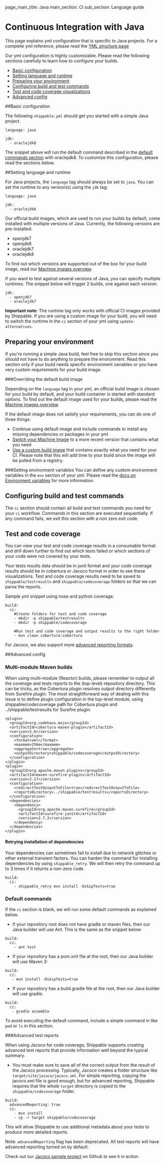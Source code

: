 page_main_title: Java
main_section: CI
sub_section: Language guide

# Continuous Integration with Java
This page explains yml configuration that is specific to Java projects. For a complete yml reference, please read the [YML structure page](yml-structure/)

Our yml configuration is highly customizable. Please read the following sections carefully to learn how to
configure your builds.

-  [Basic configuration](#basic-java-config)
-  [Setting language and runtime](#language)
-  [Preparing your environment](#environment)
-  [Configuring build and test commands](#build-test)
-  [Test and code coverage visualizations](#test-coverage-reports)
-  [Advanced config](#advanced-config)

<a name="basic-java-config"></a>
##Basic configuration

The following `shippable.yml` should get you started with a simple Java project.

```
language: java

jdk:
  - oraclejdk8
```
The snippet above will run the default command described in the [default commands section](#default-java-cmd) with oraclejdk8. To customize this configuration, please read the sections below.

<a name="language"></a>
##Setting language and runtime

For Java projects, the `language` tag should always be set to `java`. You can set the runtime to any version(s) using the `jdk` tag:

```
language: java

jdk:
  - oraclejdk8
```

Our official build images, which are used to run your builds by default, come installed with multiple versions of Java. Currently, the following versions are pre-installed:

-  openjdk7
-  openjdk8
-  oraclejdk7
-  oraclejdk8

To find out which versions are supported out of the box for your build image, read our [Machine images overview](/platform/tutorial/runtime/ami-overview/).

If you want to test against several versions of Java, you can specify multiple runtimes. The snippet below will trigger 2 builds, one against each version:

```
jdk:
  - openjdk7
  - oraclejdk7
```

**Important note:** The runtime tag only works with official CI images provided by Shippable. If you are using a custom image for your build, you will need to switch the runtime in the `ci` section of your yml using `update-alternatives`.

<a name="environment"></a>
## Preparing your environment

If you're running a simple Java build, feel free to skip this section since you should not have to do anything to prepare the environment. Read this section only if your build needs specific environment variables or you have very custom requirements for your build image.

###Overriding the default build image

Depending on the `language` tag in your yml, an official build image is chosen for your build by default, and your build container is started with standard options. To find out the default image used for your builds, please read the [Machine images overview](../platform/tutorial/runtime/ami-overview/).

If the default image does not satisfy your requirements, you can do one of three things:

-  Continue using default image and include commands to install any missing dependencies or packages in your yml
-  [Switch your Machine Image](../ci/build-image/#changing-your-default-tag) to a more recent version that contains what you need
-  [Use a custom build image](../ci/custom-docker-image/) that contains exactly what you need for your CI. Please note that this will add time to your build since the image will be pulled from a registry.

###Setting environment variables
You can define any custom environment variables in the `env` section of your yml. Please read the [docs on Environment variables](env-vars/) for more information.

<a name="build-test"></a>
## Configuring build and test commands
The `ci` section should contain all build and test commands you need for your `ci` workflow. Commands in this section are executed sequentially. If any command fails, we exit this section with a non zero exit code.

<a name="test-coverage-reports"></a>
## Test and code coverage
You can view your test and code coverage results in a consumable format and drill down further to find out which tests failed or which sections of your code were not covered by your tests.

Your tests results data should be in junit format and your code coverage results should be in cobertura or Jacoco format in order to see these visualizations. Test and code coverage results need to be saved to `shippable/testresults` and `shippable/codecoverage` folders so that we can parse the reports.

Sample yml snippet using nose and python coverage:

```  
build:
  ci:
    #Create folders for test and code coverage
    - mkdir -p shippable/testresults
    - mkdir -p shippable/codecoverage

    #Run test and code coverage and output results to the right folder
    - mvn clean cobertura:cobertura
```

For Jacoco, we also support more [advanced reporting formats](../../tutorials/ci/code-coverage-jacoco/).

<a name="advanced-config"></a>
##Advanced config

### Multi-module Maven builds
When using multi-module (Reactor) builds, please remember to output all the coverage and tests reports to the (top-level) repository directory. This can be tricky, as the Cobertura plugin resolves output directory differently from Surefire plugin. The most straightforward way of dealing with this issue is to define plugin configuration in the top-level module, using shippable/codecoverage path for Cobertura plugin and ../shippable/testresults for Surefire plugin:

```
<plugin>
  <groupId>org.codehaus.mojo</groupId>
  <artifactId>cobertura-maven-plugin</artifactId>
  <version>2.6</version>
  <configuration>
    <format>xml</format>
    <maxmem>256m</maxmem>
    <aggregate>true</aggregate>
    <outputDirectory>shippable/codecoverage</outputDirectory>
  </configuration>
</plugin>
<plugin>
  <groupId>org.apache.maven.plugins</groupId>
  <artifactId>maven-surefire-plugin</artifactId>
  <version>2.17</version>
  <configuration>
    <redirectTestOutputToFile>true</redirectTestOutputToFile>
    <reportsDirectory>../shippable/testresults</reportsDirectory>
  </configuration>
  <dependencies>
    <dependency>
      <groupId>org.apache.maven.surefire</groupId>
      <artifactId>surefire-junit4</artifactId>
      <version>2.7.2</version>
    </dependency>
  </dependencies>
</plugin>

```

#### Retrying installation of dependencies
Your dependencies can sometimes fail to install due to network glitches or other external transient factors. You can harden the command for installing dependencies by using `shippable_retry`. We will then retry the command up to 3 times if it returns a non-zero code.


```
build:
  ci:
    - shippable_retry mvn install -DskipTests=true
```

<a name="default-java-cmd"></a>
### Default commands

If the `ci` section is blank, we will run some default commands as explained below.

* If your repository root does not have gradle or maven files, then our Java builder will use Ant. This is the same as the snippet below:

```
build:
  ci:
    - ant test
```
* If your repository has a pom.xml file at the root, then our Java builder will use Maven 3:

```
build:
  ci:
   - mvn install -DskipTests=true
```

* If your repository has a build.gradle file at the root, then our Java builder will use gradle:

```
build:
  ci:
   - gradle assemble
```

To avoid executing the default command, include a simple command in like `pwd` or `ls` in this section.

###Advanced test reports

When using Jacoco for code coverage, Shippable supports creating advanced test reports that provide information well beyond the typical summary.

* You must make sure to save all of the correct output from the result of the Jacoco processing.  Typically, Jacoco creates a folder structure like `target/site/jacoco/jacoco.xml`.  For simple reporting, copying the jacoco.xml file is good enough, but for advanced reporting, Shippable requires that the whole `target` directory is copied to the `shippable/codecoverage` folder.

```
build:
  advancedReporting: true
  ci:
    - mvn install  
    - cp -r target shippable/codecoverage
```

This will allow Shippable to use additional metadata about your tests to produce more detailed reports.

Note:
`advancedReporting` flag has been deprecated. All test reports will have advanced reporting turned on by default.

 Check out our [Jacoco sample project](https://github.com/shippableSamples/sample_jacoco) on Github to see it in action.
